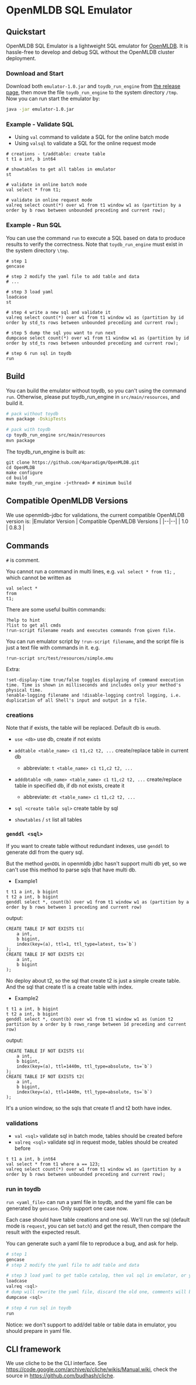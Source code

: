# OpenMLDB SQL Emulator

## Quickstart

OpenMLDB SQL Emulator is a lightweight SQL emulator for [OpenMLDB](https://github.com/4paradigm/OpenMLDB). It is hassle-free to develop and debug SQL without the OpenMLDB cluster deployment.

### Download and Start

Download both `emulator-1.0.jar` and `toydb_run_engine` from [the release page](https://github.com/vagetablechicken/OpenMLDBSQLEmulator/releases), then move the file `toydb_run_engine` to the system directory `/tmp`. Now you can run start the emulator by:

```bash
java -jar emulator-1.0.jar
```

### Example - Validate SQL

- Using `val` command to validate a SQL for the online batch mode
- Using `valsql` to validate a SQL for the online request mode

```
# creations - t/addtable: create table
t t1 a int, b int64

# showtables to get all tables in emulator
st

# validate in online batch mode
val select * from t1;

# validate in online request mode
valreq select count(*) over w1 from t1 window w1 as (partition by a order by b rows between unbounded preceding and current row);
```

### Example - Run SQL

You can use the command `run` to execute a SQL based on data to produce results to verify the correctness. Note that `toydb_run_engine` must exist in the system directory `\tmp`.

```
# step 1
gencase

# step 2 modify the yaml file to add table and data
# ...

# step 3 load yaml
loadcase
st

# step 4 write a new sql and validate it
valreq select count(*) over w1 from t1 window w1 as (partition by id order by std_ts rows between unbounded preceding and current row);

# step 5 dump the sql you want to run next
dumpcase select count(*) over w1 from t1 window w1 as (partition by id order by std_ts rows between unbounded preceding and current row);

# step 6 run sql in toydb
run
```

## Build

You can build the emulator without toydb, so you can't using the command `run`. Otherwise, please put toydb_run_engine in `src/main/resources`, and build it.

```bash
# pack without toydb
mvn package -DskipTests

# pack with toydb
cp toydb_run_engine src/main/resources
mvn package
```

The toydb_run_engine is built as:
```
git clone https://github.com/4paradigm/OpenMLDB.git
cd OpenMLDB
make configure
cd build
make toydb_run_engine -j<thread> # minimum build
```

## Compatible OpenMLDB Versions

We use openmldb-jdbc for validations, the current compatible OpenMLDB version is:
|Emulator Version | Compatible OpenMLDB Versions |
|--|--|
| 1.0 | 0.8.3 |

## Commands

`#` is comment.

You cannot run a command in multi lines, e.g. `val select * from t1;` , which cannot be written as
```
val select *
from
t1;
```

There are some useful builtin commands:
```
?help to hint
?list to get all cmds
!run-script filename reads and executes commands from given file.
```

You can run emulator script by `!run-script filename`, and the script file is just a text file with commands in it.
e.g.
```
!run-script src/test/resources/simple.emu
```

Extra:
```
!set-display-time true/false toggles displaying of command execution time. Time is shown in milliseconds and includes only your method's physical time.
!enable-logging filename and !disable-logging control logging, i.e. duplication of all Shell's input and output in a file.
```

### creations

Note that if exists, the table will be replaced. Default db is `emudb`.

- `use <db>` use db, create if not exists
- `addtable <table_name> c1 t1,c2 t2, ...` create/replace table in current db
    - abbreviate: `t <table_name> c1 t1,c2 t2, ...`

- `adddbtable <db_name> <table_name> c1 t1,c2 t2, ...` create/replace table in specified db, if db not exists, create it
    - abbreviate: `dt <table_name> c1 t1,c2 t2, ...`
- `sql <create table sql>` create table by sql

- `showtables` / `st` list all tables

### `genddl <sql>`

If you want to create table without redundant indexes, use `genddl` to generate ddl from the query sql.

But the method `genDDL` in openmldb jdbc hasn't support multi db yet, so we can't use this method to parse sqls that have multi db.

- Example1
```
t t1 a int, b bigint
t t2 a int, b bigint
genddl select *, count(b) over w1 from t1 window w1 as (partition by a order by b rows between 1 preceding and current row)
```
output:
```
CREATE TABLE IF NOT EXISTS t1(
	a int,
	b bigint,
	index(key=(a), ttl=1, ttl_type=latest, ts=`b`)
);
CREATE TABLE IF NOT EXISTS t2(
	a int,
	b bigint
);
```
No deploy about t2, so the sql that create t2 is just a simple create table. And the sql that create t1 is a create table with index.

- Example2
```
t t1 a int, b bigint
t t2 a int, b bigint
genddl select *, count(b) over w1 from t1 window w1 as (union t2 partition by a order by b rows_range between 1d preceding and current row)
```
output:
```
CREATE TABLE IF NOT EXISTS t1(
	a int,
	b bigint,
	index(key=(a), ttl=1440m, ttl_type=absolute, ts=`b`)
);
CREATE TABLE IF NOT EXISTS t2(
	a int,
	b bigint,
	index(key=(a), ttl=1440m, ttl_type=absolute, ts=`b`)
);
```
It's a union window, so the sqls that create t1 and t2 both have index.

### validations

- `val <sql>` validate sql in batch mode, tables should be created before
- `valreq <sql>` validate sql in request mode, tables should be created before
```
t t1 a int, b int64
val select * from t1 where a == 123;
valreq select count(*) over w1 from t1 window w1 as (partition by a order by b rows between unbounded preceding and current row);
```
### run in toydb

`run <yaml_file>` can run a yaml file in toydb, and the yaml file can be generated by `gencase`. Only support one case now.

Each case should have table creations and one sql. We'll run the sql (default mode is `request`, you can set `batch`) and get the result, then compare the result with the expected result.

You can generate such a yaml file to reproduce a bug, and ask for help.

```bash
# step 1
gencase
# step 2 modify the yaml file to add table and data

# step 3 load yaml to get table catalog, then val sql in emulator, or you can skip this step (just write the sql in yaml)
loadcase
valreq <sql>
# dump will rewrite the yaml file, discard the old one, comments will be lost, be careful
dumpcase <sql>

# step 4 run sql in toydb
run
```

Notice: we don't support to add/del table or table data in emulator, you should prepare in yaml file.

## CLI framework

We use cliche to be the CLI interface. See https://code.google.com/archive/p/cliche/wikis/Manual.wiki, check the source in https://github.com/budhash/cliche.
